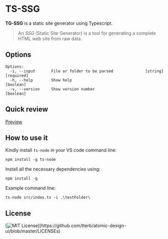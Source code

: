 # TS-SSG

**TG-SSG** is a static site generator using Typescript.

> An _SSG_ (Static Site Generator) is a tool for generating a complete HTML web site from raw data.

## Options

```
Options:
  -i, --input       File or folder to be parsed              [string] [required]
  -h, --help        Show help                                          [boolean]
  -v, --version     Show version number                                [boolean]
```

## Quick review

[Preview](https://beamazedvariable.github.io/TS-SSG/)

## How to use it

Kindly install `ts-node` in your VS code command line:

```
npm install -g ts-node
```

Install all the necessary dependencies using:

```
npm install -g
```

Example command line:

```
ts-node src/index.ts -i .\testFolder\
```

## License

[![MIT License](https://img.shields.io/apm/l/atomic-design-ui.svg?)](https://github.com/tterb/atomic-design-ui/blob/master/LICENSEs)
